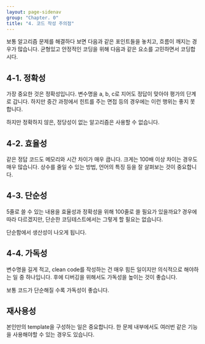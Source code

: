 ```yaml
---
layout: page-sidenav
group: "Chapter. 0"
title: "4. 코드 작성 주의점"
---
```


보통 알고리즘 문제를 해결하다 보면 다음과 같은 포인트들을 놓치고, 흐름이 깨지는 경우가 많습니다.
균형있고 안정적인 코딩을 위해 다음과 같은 요소를 고민하면서 코딩합시다.

## 4-1. 정확성

가장 중요한 것은 정확성입니다. 변수명을 a, b, c로 지어도 정답이 맞아야 평가의 단계로 갑니다.
하지만 중간 과정에서 힌트를 주는 면접 등의 경우에는 이런 행위는 좋지 못합니다.

하지만 정확하지 않은, 정당성이 없는 알고리즘은 사용할 수 없습니다.

## 4-2. 효율성 

같은 정답 코드도 메모리와 시간 차이가 매우 큽니다. 크게는 100배 이상 차이는 경우도 매우 많습니다.
상수를 줄일 수 있는 방법, 언어의 특징 등을 잘 살펴보는 것이 중요합니다.

## 4-3. 단순성

5줄로 쓸 수 있는 내용을 효율성과 정확성을 위해 100줄로 쓸 필요가 있을까요?
경우에 따라 다르겠지만, 단순한 코딩테스트에서는 그렇게 할 필요는 없습니다.

단순함에서 생산성이 나오게 됩니다.

## 4-4. 가독성

변수명을 길게 적고, clean code를 작성하는 건 매우 힘든 일이지만 의식적으로 해야하는 일 중 하나입니다.
후에 디버깅을 위해서도 가독성을 높이는 것이 좋습니다.

보통 코드가 단순해질 수록 가독성이 좋습니다.

## 재사용성

본인만의 template을 구성하는 일은 중요합니다. 한 문제 내부에서도 여러번 같은 기능을 사용해야할 수 있는 경우도 있습니다.